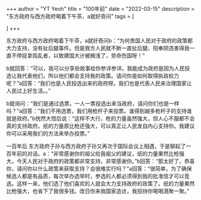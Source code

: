 +++
author = "YT Yeoh"
title = "100年前"
date = "2022-03-15"
description = "东方政府与西方政府喝着下午茶，a就好奇问"
tags = [
   
]
+++

东方政府与西方政府喝着下午茶，a就好奇问b：“为何贵国人民对于政府的政策都大力支持，没有扯后腿事件。但是我方人民就不断一直扯后腿，阳奉阴违害得我一直不停捉拿捣乱者，以致建国大计被搁浅了，劳命伤国呀！”

b就回答：“可以，我可以分享些故事给你参详参详。我能成为政府是因为人民投选让我代表他们，所以他们都会支持我的政策。请问你是如何取得执政权力呢？”a回答：“我们也是人民投选出来的政府呀。我们也是代表人民来治理国家让人民过上好生活。。”

b就询问：“我们是通过选票，一人一票投选出来当政府，请问你们也是一样吗？”a回答：”我们不用选票，我们用枪杆子来投票。谁得到越多枪杆子的支持谁就是政府。”b恍然大悟后说：“这样不大行，枪的力量虽然强大，但人心不服都不会真的支持政府。纸的力量原比枪还强大，可以真正让人民发自内心支持你。我建议你可以采用我们的方法来举办投票。”

一百年后
东方政府子孙与西方政府子孙又再次于国际会议上相遇，于是聊起了一百年前的对话。a：“非常感谢你的祖父给我祖父的建议，纸的力量果然比枪强大，今天人民对于政府的政策都非常支持，非常感谢你。”b回答：“那太好了，恭喜你，请问你以什么政策来获取支持？会很难实行吗？”a回答：“很简单，为了确保候选人都是有品质，每次举办选举时，参选的人都必须得到我的批准信才可以竞选。这样一来，他们选了他们喜欢的人就会大力支持政府的政策了。纸的力量果然比枪强大，也省下了我很多钱。改日你来我国家造访，我招待你喝喝酒聚一聚。”